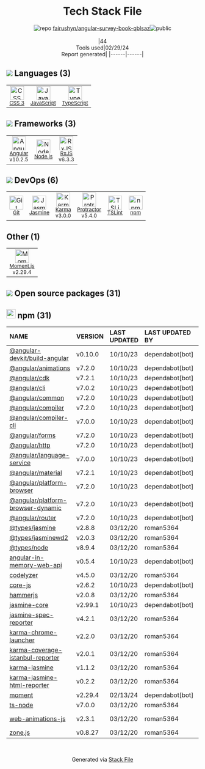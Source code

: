<!--
&lt;--- Readme.md Snippet without images Start ---&gt;
## Tech Stack
fairushyn/angular-survey-book-qblsaz is built on the following main stack:

- [JavaScript](https://developer.mozilla.org/en-US/docs/Web/JavaScript) – Languages
- [TypeScript](http://www.typescriptlang.org) – Languages
- [Angular](https://angular.io) – Javascript MVC Frameworks
- [Node.js](http://nodejs.org/) – Frameworks (Full Stack)
- [RxJS](http://reactivex.io/rxjs/) – Concurrency Frameworks
- [Jasmine](http://jasmine.github.io/) – Javascript Testing Framework
- [Karma](http://karma-runner.github.io/) – Browser Testing
- [Protractor](http://angular.github.io/protractor) – Javascript Testing Framework
- [TSLint](https://github.com/palantir/tslint) – Code Review
- [Moment.js](http://momentjs.com/) – Javascript Utilities & Libraries

Full tech stack [here](/techstack.md)

&lt;--- Readme.md Snippet without images End ---&gt;

&lt;--- Readme.md Snippet with images Start ---&gt;
## Tech Stack
fairushyn/angular-survey-book-qblsaz is built on the following main stack:

- <img width='25' height='25' src='https://img.stackshare.io/service/1209/javascript.jpeg' alt='JavaScript'/> [JavaScript](https://developer.mozilla.org/en-US/docs/Web/JavaScript) – Languages
- <img width='25' height='25' src='https://img.stackshare.io/service/1612/bynNY5dJ.jpg' alt='TypeScript'/> [TypeScript](http://www.typescriptlang.org) – Languages
- <img width='25' height='25' src='https://img.stackshare.io/service/3745/cb8U-gL6_400x400.jpg' alt='Angular'/> [Angular](https://angular.io) – Javascript MVC Frameworks
- <img width='25' height='25' src='https://img.stackshare.io/service/1011/n1JRsFeB_400x400.png' alt='Node.js'/> [Node.js](http://nodejs.org/) – Frameworks (Full Stack)
- <img width='25' height='25' src='https://img.stackshare.io/service/1796/984368.png' alt='RxJS'/> [RxJS](http://reactivex.io/rxjs/) – Concurrency Frameworks
- <img width='25' height='25' src='https://img.stackshare.io/service/831/7c0b595409af531b9cdeb07f8c513e8b.png' alt='Jasmine'/> [Jasmine](http://jasmine.github.io/) – Javascript Testing Framework
- <img width='25' height='25' src='https://img.stackshare.io/service/1420/TidYGd6a.png' alt='Karma'/> [Karma](http://karma-runner.github.io/) – Browser Testing
- <img width='25' height='25' src='https://img.stackshare.io/service/1754/protractor-logo1.png' alt='Protractor'/> [Protractor](http://angular.github.io/protractor) – Javascript Testing Framework
- <img width='25' height='25' src='https://img.stackshare.io/service/5561/303157.png' alt='TSLint'/> [TSLint](https://github.com/palantir/tslint) – Code Review
- <img width='25' height='25' src='https://img.stackshare.io/service/3643/Xrtdc94q_400x400.png' alt='Moment.js'/> [Moment.js](http://momentjs.com/) – Javascript Utilities & Libraries

Full tech stack [here](/techstack.md)

&lt;--- Readme.md Snippet with images End ---&gt;
-->
<div align="center">

# Tech Stack File
![](https://img.stackshare.io/repo.svg "repo") [fairushyn/angular-survey-book-qblsaz](https://github.com/fairushyn/angular-survey-book-qblsaz)![](https://img.stackshare.io/public_badge.svg "public")
<br/><br/>
|44<br/>Tools used|02/29/24 <br/>Report generated|
|------|------|
</div>

## <img src='https://img.stackshare.io/languages.svg'/> Languages (3)
<table><tr>
  <td align='center'>
  <img width='36' height='36' src='https://img.stackshare.io/service/6727/css.png' alt='CSS 3'>
  <br>
  <sub><a href="https://developer.mozilla.org/en-US/docs/Web/CSS/CSS3">CSS 3</a></sub>
  <br>
  <sub></sub>
</td>

<td align='center'>
  <img width='36' height='36' src='https://img.stackshare.io/service/1209/javascript.jpeg' alt='JavaScript'>
  <br>
  <sub><a href="https://developer.mozilla.org/en-US/docs/Web/JavaScript">JavaScript</a></sub>
  <br>
  <sub></sub>
</td>

<td align='center'>
  <img width='36' height='36' src='https://img.stackshare.io/service/1612/bynNY5dJ.jpg' alt='TypeScript'>
  <br>
  <sub><a href="http://www.typescriptlang.org">TypeScript</a></sub>
  <br>
  <sub></sub>
</td>

</tr>
</table>

## <img src='https://img.stackshare.io/frameworks.svg'/> Frameworks (3)
<table><tr>
  <td align='center'>
  <img width='36' height='36' src='https://img.stackshare.io/service/3745/cb8U-gL6_400x400.jpg' alt='Angular'>
  <br>
  <sub><a href="https://angular.io">Angular</a></sub>
  <br>
  <sub>v10.2.5</sub>
</td>

<td align='center'>
  <img width='36' height='36' src='https://img.stackshare.io/service/1011/n1JRsFeB_400x400.png' alt='Node.js'>
  <br>
  <sub><a href="http://nodejs.org/">Node.js</a></sub>
  <br>
  <sub></sub>
</td>

<td align='center'>
  <img width='36' height='36' src='https://img.stackshare.io/service/1796/984368.png' alt='RxJS'>
  <br>
  <sub><a href="http://reactivex.io/rxjs/">RxJS</a></sub>
  <br>
  <sub>v6.3.3</sub>
</td>

</tr>
</table>

## <img src='https://img.stackshare.io/devops.svg'/> DevOps (6)
<table><tr>
  <td align='center'>
  <img width='36' height='36' src='https://img.stackshare.io/service/1046/git.png' alt='Git'>
  <br>
  <sub><a href="http://git-scm.com/">Git</a></sub>
  <br>
  <sub></sub>
</td>

<td align='center'>
  <img width='36' height='36' src='https://img.stackshare.io/service/831/7c0b595409af531b9cdeb07f8c513e8b.png' alt='Jasmine'>
  <br>
  <sub><a href="http://jasmine.github.io/">Jasmine</a></sub>
  <br>
  <sub></sub>
</td>

<td align='center'>
  <img width='36' height='36' src='https://img.stackshare.io/service/1420/TidYGd6a.png' alt='Karma'>
  <br>
  <sub><a href="http://karma-runner.github.io/">Karma</a></sub>
  <br>
  <sub>v3.0.0</sub>
</td>

<td align='center'>
  <img width='36' height='36' src='https://img.stackshare.io/service/1754/protractor-logo1.png' alt='Protractor'>
  <br>
  <sub><a href="http://angular.github.io/protractor">Protractor</a></sub>
  <br>
  <sub>v5.4.0</sub>
</td>

<td align='center'>
  <img width='36' height='36' src='https://img.stackshare.io/service/5561/303157.png' alt='TSLint'>
  <br>
  <sub><a href="https://github.com/palantir/tslint">TSLint</a></sub>
  <br>
  <sub></sub>
</td>

<td align='center'>
  <img width='36' height='36' src='https://img.stackshare.io/service/1120/lejvzrnlpb308aftn31u.png' alt='npm'>
  <br>
  <sub><a href="https://www.npmjs.com/">npm</a></sub>
  <br>
  <sub></sub>
</td>

</tr>
</table>

## Other (1)
<table><tr>
  <td align='center'>
  <img width='36' height='36' src='https://img.stackshare.io/service/3643/Xrtdc94q_400x400.png' alt='Moment.js'>
  <br>
  <sub><a href="http://momentjs.com/">Moment.js</a></sub>
  <br>
  <sub>v2.29.4</sub>
</td>

</tr>
</table>


## <img src='https://img.stackshare.io/group.svg' /> Open source packages (31)</h2>

## <img width='24' height='24' src='https://img.stackshare.io/service/1120/lejvzrnlpb308aftn31u.png'/> npm (31)

|NAME|VERSION|LAST UPDATED|LAST UPDATED BY|LICENSE|VULNERABILITIES|
|:------|:------|:------|:------|:------|:------|
|[@angular-devkit/build-angular](https://www.npmjs.com/@angular-devkit/build-angular)|v0.10.0|10/10/23|dependabot[bot] |MIT|N/A|
|[@angular/animations](https://www.npmjs.com/@angular/animations)|v7.2.0|10/10/23|dependabot[bot] |MIT|N/A|
|[@angular/cdk](https://www.npmjs.com/@angular/cdk)|v7.2.1|10/10/23|dependabot[bot] |MIT|N/A|
|[@angular/cli](https://www.npmjs.com/@angular/cli)|v7.0.2|10/10/23|dependabot[bot] |MIT|N/A|
|[@angular/common](https://www.npmjs.com/@angular/common)|v7.2.0|10/10/23|dependabot[bot] |MIT|N/A|
|[@angular/compiler](https://www.npmjs.com/@angular/compiler)|v7.2.0|10/10/23|dependabot[bot] |MIT|N/A|
|[@angular/compiler-cli](https://www.npmjs.com/@angular/compiler-cli)|v7.0.0|10/10/23|dependabot[bot] |MIT|N/A|
|[@angular/forms](https://www.npmjs.com/@angular/forms)|v7.2.0|10/10/23|dependabot[bot] |MIT|N/A|
|[@angular/http](https://www.npmjs.com/@angular/http)|v7.2.0|10/10/23|dependabot[bot] |MIT|N/A|
|[@angular/language-service](https://www.npmjs.com/@angular/language-service)|v7.0.0|10/10/23|dependabot[bot] |MIT|N/A|
|[@angular/material](https://www.npmjs.com/@angular/material)|v7.2.1|10/10/23|dependabot[bot] |MIT|N/A|
|[@angular/platform-browser](https://www.npmjs.com/@angular/platform-browser)|v7.2.0|10/10/23|dependabot[bot] |MIT|N/A|
|[@angular/platform-browser-dynamic](https://www.npmjs.com/@angular/platform-browser-dynamic)|v7.2.0|10/10/23|dependabot[bot] |MIT|N/A|
|[@angular/router](https://www.npmjs.com/@angular/router)|v7.2.0|10/10/23|dependabot[bot] |MIT|N/A|
|[@types/jasmine](https://www.npmjs.com/@types/jasmine)|v2.8.8|03/12/20|roman5364 |MIT|N/A|
|[@types/jasminewd2](https://www.npmjs.com/@types/jasminewd2)|v2.0.3|03/12/20|roman5364 |MIT|N/A|
|[@types/node](https://www.npmjs.com/@types/node)|v8.9.4|03/12/20|roman5364 |MIT|N/A|
|[angular-in-memory-web-api](https://www.npmjs.com/angular-in-memory-web-api)|v0.5.4|10/10/23|dependabot[bot] |MIT|N/A|
|[codelyzer](https://www.npmjs.com/codelyzer)|v4.5.0|03/12/20|roman5364 |MIT|N/A|
|[core-js](https://www.npmjs.com/core-js)|v2.6.2|10/10/23|dependabot[bot] |MIT|N/A|
|[hammerjs](https://www.npmjs.com/hammerjs)|v2.0.8|03/12/20|roman5364 |MIT|N/A|
|[jasmine-core](https://www.npmjs.com/jasmine-core)|v2.99.1|10/10/23|dependabot[bot] |MIT|N/A|
|[jasmine-spec-reporter](https://www.npmjs.com/jasmine-spec-reporter)|v4.2.1|03/12/20|roman5364 |Apache-2.0|N/A|
|[karma-chrome-launcher](https://www.npmjs.com/karma-chrome-launcher)|v2.2.0|03/12/20|roman5364 |MIT|N/A|
|[karma-coverage-istanbul-reporter](https://www.npmjs.com/karma-coverage-istanbul-reporter)|v2.0.1|03/12/20|roman5364 |MIT|N/A|
|[karma-jasmine](https://www.npmjs.com/karma-jasmine)|v1.1.2|03/12/20|roman5364 |MIT|N/A|
|[karma-jasmine-html-reporter](https://www.npmjs.com/karma-jasmine-html-reporter)|v0.2.2|03/12/20|roman5364 |MIT|N/A|
|[moment](https://www.npmjs.com/moment)|v2.29.4|02/13/24|dependabot[bot] |MIT|N/A|
|[ts-node](https://www.npmjs.com/ts-node)|v7.0.0|03/12/20|roman5364 |MIT|N/A|
|[web-animations-js](https://www.npmjs.com/web-animations-js)|v2.3.1|03/12/20|roman5364 |Apache-2.0|N/A|
|[zone.js](https://www.npmjs.com/zone.js)|v0.8.27|03/12/20|roman5364 |MIT|N/A|

<br/>
<div align='center'>

Generated via [Stack File](https://github.com/marketplace/stack-file)

